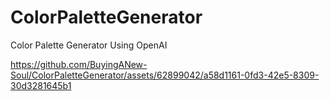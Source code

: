 # ColorPaletteGenerator
Color Palette Generator Using OpenAI


https://github.com/BuyingANew-Soul/ColorPaletteGenerator/assets/62899042/a58d1161-0fd3-42e5-8309-30d3281645b1


